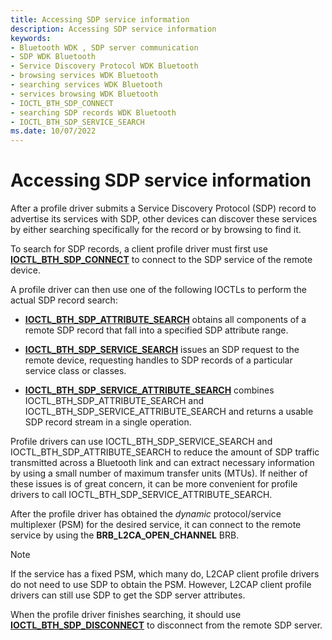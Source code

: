 ```yaml
---
title: Accessing SDP service information
description: Accessing SDP service information
keywords:
- Bluetooth WDK , SDP server communication
- SDP WDK Bluetooth
- Service Discovery Protocol WDK Bluetooth
- browsing services WDK Bluetooth
- searching services WDK Bluetooth
- services browsing WDK Bluetooth
- IOCTL_BTH_SDP_CONNECT
- searching SDP records WDK Bluetooth
- IOCTL_BTH_SDP_SERVICE_SEARCH
ms.date: 10/07/2022
---
```


# Accessing SDP service information

After a profile driver submits a Service Discovery Protocol (SDP) record to advertise its services with SDP, other devices can discover these services by either searching specifically for the record or by browsing to find it.

To search for SDP records, a client profile driver must first use [**IOCTL_BTH_SDP_CONNECT**](/windows-hardware/drivers/ddi/bthioctl/ni-bthioctl-ioctl_bth_sdp_connect) to connect to the SDP service of the remote device.

A profile driver can then use one of the following IOCTLs to perform the actual SDP record search:

- [**IOCTL_BTH_SDP_ATTRIBUTE_SEARCH**](/windows-hardware/drivers/ddi/bthioctl/ni-bthioctl-ioctl_bth_sdp_attribute_search) obtains all components of a remote SDP record that fall into a specified SDP attribute range.

- [**IOCTL_BTH_SDP_SERVICE_SEARCH**](/windows-hardware/drivers/ddi/bthioctl/ni-bthioctl-ioctl_bth_sdp_service_search) issues an SDP request to the remote device, requesting handles to SDP records of a particular service class or classes.

- [**IOCTL_BTH_SDP_SERVICE_ATTRIBUTE_SEARCH**](/windows-hardware/drivers/ddi/bthioctl/ni-bthioctl-ioctl_bth_sdp_service_attribute_search) combines IOCTL_BTH_SDP_ATTRIBUTE_SEARCH and IOCTL_BTH_SDP_SERVICE_ATTRIBUTE_SEARCH and returns a usable SDP record stream in a single operation.

Profile drivers can use IOCTL_BTH_SDP_SERVICE_SEARCH and IOCTL_BTH_SDP_ATTRIBUTE_SEARCH to reduce the amount of SDP traffic transmitted across a Bluetooth link and can extract necessary information by using a small number of maximum transfer units (MTUs). If neither of these issues is of great concern, it can be more convenient for profile drivers to call IOCTL_BTH_SDP_SERVICE_ATTRIBUTE_SEARCH.

After the profile driver has obtained the *dynamic* protocol/service multiplexer (PSM) for the desired service, it can connect to the remote service by using the **BRB_L2CA_OPEN_CHANNEL** BRB.

> [!NOTE]
> If the service has a fixed PSM, which many do, L2CAP client profile drivers do not need to use SDP to obtain the PSM. However, L2CAP client profile drivers can still use SDP to get the SDP server attributes.

When the profile driver finishes searching, it should use [**IOCTL_BTH_SDP_DISCONNECT**](/windows-hardware/drivers/ddi/bthioctl/ni-bthioctl-ioctl_bth_sdp_disconnect) to disconnect from the remote SDP server.
